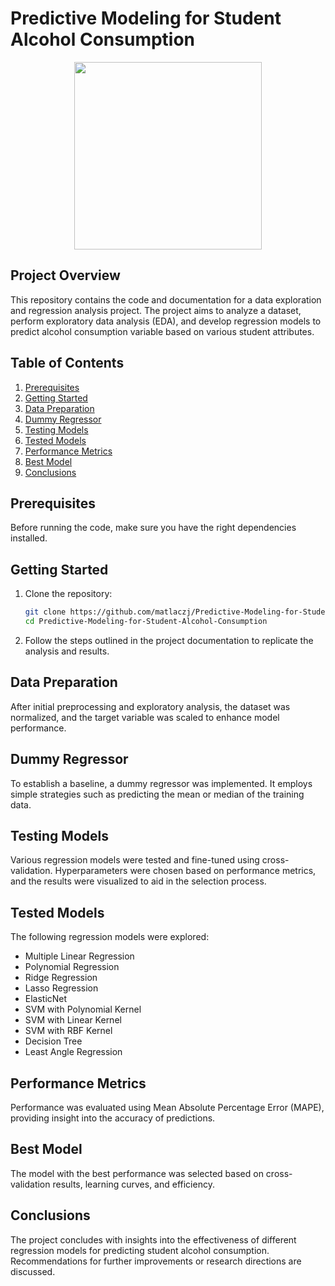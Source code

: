 # Predictive Modeling for Student Alcohol Consumption

<img src="https://th.bing.com/th/id/OIG.W.NmX_.6_GkFeIfsWRHh?pid=ImgGn" width="300" height="300" style="display: block; margin: auto;">

## Project Overview

This repository contains the code and documentation for a data exploration and regression analysis project. The project aims to analyze a dataset, perform exploratory data analysis (EDA), and develop regression models to predict alcohol consumption variable based on various student attributes.

## Table of Contents

1. [Prerequisites](#prerequisites)
2. [Getting Started](#getting-started)
3. [Data Preparation](#data-preparation)
4. [Dummy Regressor](#dummy-regressor)
5. [Testing Models](#testing-models)
6. [Tested Models](#tested-models)
7. [Performance Metrics](#performance-metrics)
8. [Best Model](#best-model)
9. [Conclusions](#conclusions)

## Prerequisites

Before running the code, make sure you have the right dependencies installed.

## Getting Started

1. Clone the repository:

   ```bash
   git clone https://github.com/matlaczj/Predictive-Modeling-for-Student-Alcohol-Consumption
   cd Predictive-Modeling-for-Student-Alcohol-Consumption
   ```

2. Follow the steps outlined in the project documentation to replicate the analysis and results.

## Data Preparation

After initial preprocessing and exploratory analysis, the dataset was normalized, and the target variable was scaled to enhance model performance.

## Dummy Regressor

To establish a baseline, a dummy regressor was implemented. It employs simple strategies such as predicting the mean or median of the training data.

## Testing Models

Various regression models were tested and fine-tuned using cross-validation. Hyperparameters were chosen based on performance metrics, and the results were visualized to aid in the selection process.

## Tested Models

The following regression models were explored:

- Multiple Linear Regression
- Polynomial Regression
- Ridge Regression
- Lasso Regression
- ElasticNet
- SVM with Polynomial Kernel
- SVM with Linear Kernel
- SVM with RBF Kernel
- Decision Tree
- Least Angle Regression

## Performance Metrics

Performance was evaluated using Mean Absolute Percentage Error (MAPE), providing insight into the accuracy of predictions.

## Best Model

The model with the best performance was selected based on cross-validation results, learning curves, and efficiency.

## Conclusions

The project concludes with insights into the effectiveness of different regression models for predicting student alcohol consumption. Recommendations for further improvements or research directions are discussed.
